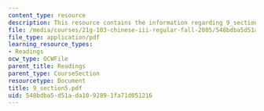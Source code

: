 ```yaml
---
content_type: resource
description: This resource contains the information regarding 9_section5.
file: /media/courses/21g-103-chinese-iii-regular-fall-2005/548bdba5d51ada1092891fa71d051216_MIT21G_103F05_9_5.pdf
file_type: application/pdf
learning_resource_types:
- Readings
ocw_type: OCWFile
parent_title: Readings
parent_type: CourseSection
resourcetype: Document
title: 9_section5.pdf
uid: 548bdba5-d51a-da10-9289-1fa71d051216
---
```


